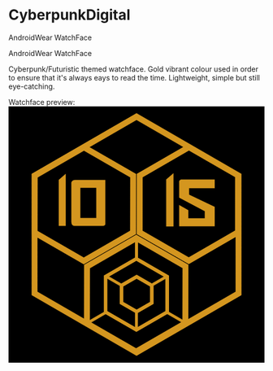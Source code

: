 # CyberpunkDigital
AndroidWear WatchFace

AndroidWear WatchFace

Cyberpunk/Futuristic themed watchface. Gold vibrant colour used in order to ensure that it's always eays to read the time. 
Lightweight, simple but still eye-catching. 

Watchface preview: 
![digital_preview](https://raw.githubusercontent.com/anj42/images/master/digital_watch_preview.png)
